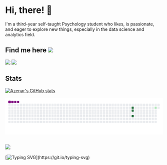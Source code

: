 # Hi, there! 👋

I'm a third-year self-taught Psychology student who likes, is passionate, and eager to explore new things, especially in the data science and analytics field.


## Find me here <img src="https://media.giphy.com/media/LnQjpWaON8nhr21vNW/giphy.gif" width="60">
<a href="https://www.linkedin.com/in/auliaar/"><img src="https://img.shields.io/badge/LinkedIn-0077B5?style=for-the-badge&logo=linkedin&logoColor=white"></a>
<a href="https://www.datacamp.com/profile/azenar"><img src="https://img.shields.io/badge/Datacamp-05192D?style=for-the-badge&logo=datacamp&logoColor=65FF8F"></a>

## Stats
[![Azenar's GitHub stats](https://github-readme-stats.vercel.app/api?username=azenar&theme=material-palenight&show_icons=true)](https://github.com/anuraghazra/github-readme-stats)


![Snake animation](https://github.com/azenar/azenar/blob/output/github-contribution-grid-snake.gif)

##
![](https://komarev.com/ghpvc/?username=azenar&color=1B4332&style=plastic&label=Profile+Views)

[![Typing SVG](https://readme-typing-svg.herokuapp.com?font=Comforter&color=%2336BCF7&size=42&height=75&lines=I+shall+either+find+a+way;or+make+one.)](https://git.io/typing-svg)
